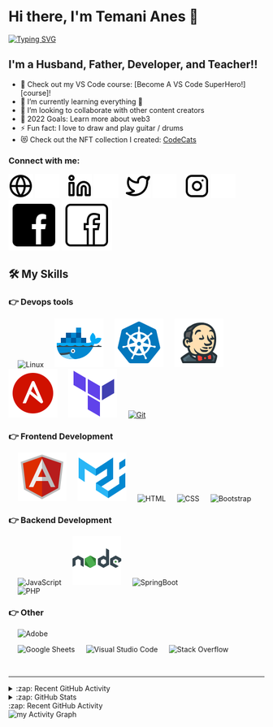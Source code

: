 # Hi there, I'm Temani Anes 👋 

[![Typing SVG](https://readme-typing-svg.herokuapp.com?color=217397&lines=Devops+engineer;FullStack+Web+developer;Freelancer+;Cloud+computing+enthusiast)](https://git.io/typing-svg)





## I'm a Husband, Father, Developer, and Teacher!!

- 🔭 Check out my VS Code course: [Become A VS Code SuperHero!][course]!
- 🌱 I’m currently learning everything 🤣
- 👯 I’m looking to collaborate with other content creators
- 🥅 2022 Goals: Learn more about web3
- ⚡ Fun fact: I love to draw and play guitar / drums
- 😻 Check out the NFT collection I created: [CodeCats](https://opensea.io/collection/codecats?search[sortAscending]=true&search[sortBy]=PRICE&search[toggles][0]=BUY_NOW)

### Connect with me:

[![website](./img/globe-light.svg)](https://anes019.github.io/MyResume/##gh-light-mode-only)
[![website](./img/globe-dark.svg)](https://anes019.github.io/MyResume/##gh-dark-mode-only)
&nbsp;&nbsp;
[![website](./img/linkedin-light.svg)](https://www.linkedin.com/in/anes-temani/#gh-light-mode-only)
[![website](./img/linkedin-dark.svg)](https://www.linkedin.com/in/anes-temani/#gh-dark-mode-only)
&nbsp;&nbsp;
[![website](./img/twitter-light.svg)](https://twitter.com/tm_anes#gh-light-mode-only)
[![website](./img/twitter-dark.svg)](https://twitter.com/tm_anes#gh-dark-mode-only)
&nbsp;&nbsp;
[![website](./img/instagram-light.svg)](https://instagram.com/codeSTACKr#gh-light-mode-only)
[![website](./img/instagram-dark.svg)](https://instagram.com/codeSTACKr#gh-dark-mode-only)
&nbsp;&nbsp;
[![website](./img/facebook-light.svg)](https://www.facebook.com/anes1919/#gh-light-mode-only)
[![website](./img/facebook-dark.svg)](https://www.facebook.com/anes1919/#gh-dark-mode-only)




## 🛠️ My Skills

### 👉 Devops tools

<p align="left"> 
  &emsp;
    <a><img alt="Linux" src="https://img.shields.io/badge/Linux-FCC624?style=flat&logo=linux&logoColor=black"></a>
  &emsp; 
  <a> 
   <img alt="Docker" src="./img/docker.svg">
  </a>  
     &emsp;
  <a > 
    <img alt="K8s" src="./img/kubernetes.svg"/>
  </a>
  &emsp; 
  <a> 
   <img alt="Jenkins" src="./img/jenkins.svg">
  </a>   
    &emsp; 
  <a> 
   <img alt="Ansible" src="./img/ansible.svg">
  </a>   
  &emsp;
  <a>
    <img alt="Terraform" src="./img/terraform.svg">
  </a> 
  &emsp;
    <a href="#"><img alt="Git" src="https://img.shields.io/badge/Git%20-%23F05033.svg?logo=git&logoColor=white"></a>
</p>


### 👉 Frontend Development
<p align="left"> 
  &emsp; 
  <a> 
   <img alt="Angular" src="./img/angular.svg">
  </a>  
  &emsp; 
  <a> 
   <img alt="angular material" src="./img/material.svg">
  </a>   
    &emsp; 
  <a> 
   <img alt="HTML" src="https://img.shields.io/badge/HTML5%20-%23E34F26.svg?logo=html5&logoColor=white">
  </a>   
  &emsp;
  <a>
    <img alt="CSS" src="https://img.shields.io/badge/CSS%20-%231572B6.svg?logo=css3&logoColor=white">
  </a> 
   &emsp;
  <a > 
    <img alt="Bootstrap" src="https://img.shields.io/badge/Bootstrap-%23563D7C.svg?style=flat&logo=bootstrap&logoColor=white"/>
  </a>
</p>

### 👉 Backend Development
<p align="left"> 

  &emsp;
  <a > 
     <img alt="JavaScript" src="https://img.shields.io/badge/JavaScript%20-%23F7DF1E.svg?logo=javascript&logoColor=black">
   </a>
  &emsp;
  <a> 
   <img alt="NodeJs" src="./img/nodejs.svg">
  </a> 
  &emsp;
  <a> 
   <img alt="SpringBoot" src="https://img.shields.io/badge/-Springboot-orange">
  </a>  
  &emsp;
  <a>
    <img alt="PHP" src="https://img.shields.io/badge/PHP-%23777BB4.svg?logo=php&logoColor=white"/>
  </a>

</p>

 ### 👉 Other 
 
<p>
  &emsp;
    <a><img alt="Adobe" src="https://img.shields.io/badge/Adobe%20-%23FF0000.svg?logo=adobe&logoColor=white"></a>

  &emsp;
    <a ><img alt="Google Sheets" src="https://img.shields.io/badge/Google%20Sheets%20-%2334A853.svg?logo=google%20sheets&logoColor=white"></a>
  &emsp;
    <a ><img alt="Visual Studio Code" src="https://img.shields.io/badge/Visual%20Studio%20Code-0078d7.svg?logo=visual-studio-code&logoColor=white"></a>
  &emsp;
    <a ><img alt="Stack Overflow" src="https://img.shields.io/badge/-Stack%20Overflow-FE7A16?logo=stack-overflow&logoColor=white"></a>
  &emsp;
</p>

<br/>


---

<details>
  <summary>:zap: Recent GitHub Activity</summary>
  
<!--START_SECTION:activity-->
1. ❌ Closed PR [#5](https://github.com/codeSTACKr/nft-landing-page/pull/5) in [codeSTACKr/nft-landing-page](https://github.com/codeSTACKr/nft-landing-page)
2. 💪 Opened PR [#1580](https://github.com/anuraghazra/github-readme-stats/pull/1580) in [anuraghazra/github-readme-stats](https://github.com/anuraghazra/github-readme-stats)
3. 🗣 Commented on [#1572](https://github.com/anuraghazra/github-readme-stats/issues/1572) in [anuraghazra/github-readme-stats](https://github.com/anuraghazra/github-readme-stats)
4. 🎉 Merged PR [#1](https://github.com/mongodb-developer/mongodb-ecommerce/pull/1) in [mongodb-developer/mongodb-ecommerce](https://github.com/mongodb-developer/mongodb-ecommerce)
5. 💪 Opened PR [#1](https://github.com/mongodb-developer/mongodb-ecommerce/pull/1) in [mongodb-developer/mongodb-ecommerce](https://github.com/mongodb-developer/mongodb-ecommerce)
<!--END_SECTION:activity-->

</details>

<details>
  <summary>:zap: GitHub Stats</summary>
![My GitHub stats]()
 <a> <img src="https://github-readme-stats.vercel.app/api?username=anes019&hide=contribs,prs" alt="Stats" height="192px"/> </a>

<br>

  <br>
</details>
  <summary>:zap: Recent GitHub Activity</summary>
     <a ><img alt="my Activity Graph" src="https://activity-graph.herokuapp.com/graph?username=anes019&theme=github" /></a>


  <br/>

